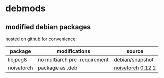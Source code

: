 # debmods
## modified debian packages

hosted on github for convenience:

package | modifications | source
---|---|---
libjpeg8 | no multiarch pre-requirement | [debian/snapshot](https://snapshot.debian.org/package/libjpeg8/8d1-2/)
noisetorch | package as .deb | [noisetorch](https://github.com/noisetorch/NoiseTorch) [0.12.2](https://github.com/noisetorch/NoiseTorch/releases/tag/v0.12.2)
